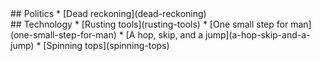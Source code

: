 <div class='categories'>
<div class='category'>
## Politics
* [Dead reckoning](dead-reckoning)
</div>
<div class='category'>
## Technology
* [Rusting tools](rusting-tools)
* [One small step for man](one-small-step-for-man)
* [A hop, skip, and a jump](a-hop-skip-and-a-jump)
* [Spinning tops](spinning-tops)
</div>
</div>
